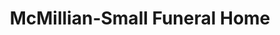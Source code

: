 ---
title: "McMillian-Small Funeral Home"
url: /myrtle-beach/mcmillian-small-funeral-home/
shop: funeral directors
---